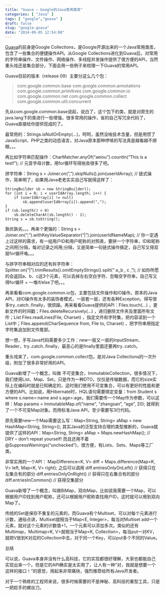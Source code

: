 ```yaml
---
title: "Guava – Google的Java常用类库"
categories: [ "Java" ]
tags: [ "google","goava" ]
draft: false
slug: "google-goava"
date: "2014-09-05 12:54:00"
---
```


[Guava][1]的前身是Google Collections，是Google开源出来的一个Java常用类库，包含了一些集合的便捷操作API。从Google Collections进化到Guava后，对常用的字符串操作、文件操作、网络操作、多线程并发操作提供了很方便的API，当然重头戏还是集合部分，下面会用一些例子来梳理一下Guava的常用API。

Guava目前的版本（release 09）主要分这么几个包：

> com.google.common.base com.google.common.annotations
> com.google.common.primitives com.google.common.io
> com.google.common.net com.google.common.collect
> com.google.common.util.concurrent

先从com.google.common.base说起，说白了，这个包下的类，就是对原生的java.lang下的类进行一些增强，很多常用的操作，省的自己写冗余代码了，Guava直接给你提供现成的了。


<!--more-->


最常用的：Strings.isNullOrEmpty(…)，呵呵，虽然没啥技术含量，但是用惯了JavaScript、PHP之类的动态语言，对Java原本那种啰嗦的写法真是越看越不顺眼。。。

再比如字符串匹配操作：CharMatcher.anyOf(“aeiou”).countIn(“This is a test!”); // 元音字母计数，用for循环写得拖沓很多了吧。

拼字符串：String s = Joiner.on(“,”).skipNulls().join(userIdArray); // 链式操作，简单明了，如果用Java老老实实自己写就得这样了：

    StringBuilder sb = new StringBuilder();
    for (int i = 0; i < userIdArray.length; i++) {
        if (userIdArray[i] != null)
            sb.append(userIdArray[i]).append(",");
    }
    if (sb.length() > 0)
        sb.deleteCharAt(sb.length() - 1);
    String s = sb.toString();

孰优孰劣。。。再来个更强的：String s = Joiner.on(“;”).withKeyValueSeparator(“|”).join(userIdNameMap); // 你一定遇上过这样的需求，有一组用户ID和用户昵称的对照表，要拼一个字符串，ID和昵称之间用|分隔，每对记录之间用;分隔，又是简单一句链式操作搞定，自己写又得双层for循环咯。。。

与拼字符串相对应的还有拆字符串：Splitter.on(“|”).trimResults().omitEmptyStrings().split(” a,,b , c ,”); // 如你所愿的会返回a、b、c这3个元素，可以去掉左右空白字符、忽略空字符串，自己写又得for循环 + 一堆if/else了吧。。。

再来看看com.google.common.io包，主要包括文件操作和IO操作。原本的Java API，对IO操作有太多的装饰者模式，一层套一层，还有各种Exception，得写很多try..catch..finally，很烦躁。再来看看Guava提供的API：Files.touch(…) ，更新文件的时间戳；Files.deleteRecursively(…) ，递归删除文件夹及里面所有文件；List<String> Files.readLines(File, Charset) ，指定文件和字符集，把内容读到一个List中；Files.append(CharSequence from, File to, Charset) ，把字符串用指定字符集追加到文件尾部。

想一想，手写Java代码需要多少工作：new一层又一层的InputStream、Reader，try..catch..finally，最恶心的是finally里面还要再try..catch。

重头戏来了，com.google.common.collect包，是对Java Collections的一次升级，附加了很多非常好用的API。

Guava新增了一个概念，叫做 不可变集合，ImmutableCollection，很多情况下，我们使用List、Map、Set，只是作为一种DTO，仅仅是传输数据，而它的size实际上在编码时就是已知确定的，这时我们使用不可变集合，可以有更好的性能和更方便的API。比如说，用Hibernate时，HQL语句需要绑定变量：from Student s where s.name=:name and s.age>:age，我们需要传一个Map作为参数，可以这样：Map params = ImmutableMap.of(“name”, “zhangsan”, “age”, 20); 就得到了一个不可变Map对象。而用标准Java API，至少需要写3行代码。

原先需要new一个Map需要这么写：Map<String, String> aMap = new HashMap<String, String>(); 其实Java的泛型支持合理的类型推断的，Guava就提供了这样的API：Map<String, String> aMap = Maps.newHashMap(); // DRY – don’t repeat yourself! 而且还用不着@SuppressWarnings(“unchecked”)，很方便，有Lists、Sets、Maps等工厂类。

非常实用的一个API： MapDifference<K, V> diff = Maps.difference(Map<K, V> left, Map<K, V> right); 之后可以调用
diff.entriesOnlyOnLeft() // 获得只在左集合有的部分
diff.entriesOnlyOnRight() // 获得只在右集合有的部分
diff.entriesInCommon() // 获得交集部分

Guava新增了一个概念，叫做BiMap，双向Map，比如说我需要一个Map，可以根据用户ID找到用户昵称，还可以根据用户昵称查找用户ID，这时就可以用到双向Map了。

传统的Set是保存不重复的元素的，而Guava有个Multiset，可以对每个元素进行计数，通俗点讲，Multiset<E>就相当于Map<E, Integer>，每当对Multiset add一个元素，就对这个元素的计数值+1，一个元素可以添加多次。类似的还有Multimap，Multimap<K, V>就相当于Map<K, Collection<V>>，每当put一对KV，就把V放到K对应的Collection中去，对于同一个Key，可以put多个不同的Value。

总结

可以说，Guava本身并没有什么高科技，它的实现都很好理解，大家也都能自己实现出来一个。但是它的API确实是太实用了，让人有一种“对，我就是想要一个这样的接口！”的感觉，用起来非常痛快，强烈推荐给所有Java开发者。

对于一个熟练的工程师来说，很多时候需要的不是神秘、高科技的重型工具，只是一把趁手的螺丝刀。


  [1]: http://code.google.com/p/guava-libraries/